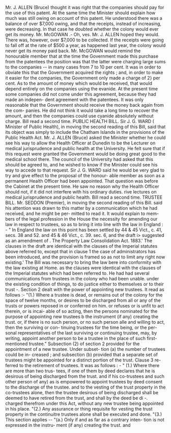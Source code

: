 Mr. J. ALLEN (Bruce) thought it was right that the companies should pay for the use of this patent. At the same time the Minister should explain how much was still owing on account of this patent. He understood there was a balance of over $7,000 owing, and that the receipts, instead of increasing, were decreasing. In that case he doubted whether the colony would ever get its money. Mr. McGOWAN .- Oh, ves. Mr. J. ALLEN hoped they would. There was, however, over $7,000 to be collected. If the receipts were going to fall off at the rate of $500 a year, as happened last year, the colony would never get its money paid back. Mr. McGOWAN would remind the honourable member that at the time the Government made this purchase from the patentees the position was that the latter were charging large sums to the companies -- in many cases from 7 to 10 per cent. It was in order to obviate this that the Government acquired the rights ; and, in order to make it easier for the companies, the Government only made a charge of 2} per cent. As to the amount of money which would be received, that would depend entirely on the companies using the evanide. At the present time some companies did not come under this agreement, because they had made an indepen- dent agreement with the patentees. It was only reasonable that the Government should receive the money back again from the com- panies. He did not think it would take a long time to recover the amount, and then the companies could use cyanide absolutely without charge. Bill read a second time. PUBLIC HEALTH BILL. Sir J. G. WARD ( Minister of Public Health), in moving the second reading of this Bill, said that its object was simply to include the Chatham Islands in the provisions of the Public Health Act. Mr. J. ALLEN (Bruce) asked the Minister whether he could see his way to allow the Health Officer at Dunedin to be the Lecturer on medical jurisprudence and public health at the University. He felt sure that if this request were granted the Government would be doing great good to the medical school there. The council of the University had asked that this should be agreed to, and he wished to know if the Minister could see his way to accede to that request. Sir J. G. WARD said he would be very glad to try and give effect to the proposal of the honour- able member as soon as a permanent Health Officer had been appointed. That question was before the Cabinet at the present time. He saw no reason why the Health Officer should not, if it did not interfere with his ordinary duties. rive lectures on medical jurisprudence and public health. Bill read a second time. TRUSTEE BILL. Mr. SEDDON (Premier), in moving the second reading of this Bill. said his attention was drawn to this matter by a communication which he had received, and he might be per- mitted to read it. It would explain to mem- bers of the legal profession in the House the necessity for amending our law in respect to trustees, so as to bring it into line with the law in England : - " In England the law on this point has been settled by 44 & 45 Vict., c. 41, secs. 38 and 52. and 45 & 46 Vict., c. 39. sec. 6, and the draft i> suggested as an amendment of . The Property Law Consolidation Act. 1883.' The clauses in the draft are identical with the clauses of the Imperial statutes above referred to, except that in clause 1 the case of administrators has been introduced, and the provision is framed so as not to limit any right now existing.' The Bill was necessary to bring the law bere into conformity with the law existing at Home. as the clauses were identical with the clauses of the Imperial statutes which had been referred to. He had had several communications from trustees in the colony who had been unable. under the existing condition of things, to do justice either to themselves or to their trust -. Section 2 dealt with the power of appointing new trustees. It read as follows :- "(1.) Where a trustee is dead, or remains out of the colony for the space of twelve months, or desires to be discharged from all or any of the trusts or powers reposed in or conferred on him. or refuses or is unfit to act therein, or is incai- able of so acting, then the persons nominated for the purpose of appointing new trustees b the instrument (if any) creating the trust. or, if there is no such person, or no such person alle and willing to act, then the surviving or con- tinuing trustees for the time being, or the per- sonal representatives of the last surviving or continuing trustee, may, by writing, appoint another person to be a trustee in the place of such first-mentioned trustee." Subsection (2) of section 2 provided for the appointment of a new trustee. Under subset- tion (a) the number of trustees could be in- creased ; and subsection (b) provided that a separate set of trustees might be appointed for a distinct portion of the trust. Clause 3 re- ferred to the retirement of trustees. It was as follows : - " (1.) Where there are more than two trus- tees, if one of them by deed declares that he is desirous of being discharged from the trust. and if his co-trustees and such other person of any) as is empowered to appoint trustees by deed consent to the discharge of the trustee. and to the vesting of the trust property in the co-trustees alone, then the trustee desirous of being discharged shall be deemed to have retired from the trust, and shall by the deed be di -. charged therefrom under this Act, without any new trustee being appointed in his place. "(2.) Any assurance or thing requisite for vesting the trust property in the continuitre trustees alone shall be executed and done. "(3.) This section applies -- "(a.) Only if and as far as a contrary inten- tion is not expressed in the instru- ment (if any) creating the trust. and 